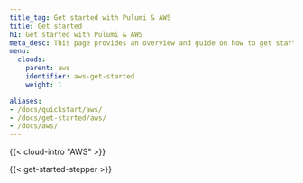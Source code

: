 ```yaml
---
title_tag: Get started with Pulumi & AWS
title: Get started
h1: Get started with Pulumi & AWS
meta_desc: This page provides an overview and guide on how to get started with AWS.
menu:
  clouds:
    parent: aws
    identifier: aws-get-started
    weight: 1

aliases:
- /docs/quickstart/aws/
- /docs/get-started/aws/
- /docs/aws/
---
```


{{< cloud-intro "AWS" >}}

{{< get-started-stepper >}}
